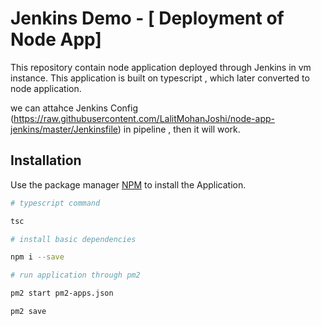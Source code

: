 # Jenkins Demo - [ Deployment of Node App]

This repository contain node application deployed through Jenkins in vm instance.
This application is built on typescript , which later converted to node application.

we can attahce Jenkins Config (https://raw.githubusercontent.com/LalitMohanJoshi/node-app-jenkins/master/Jenkinsfile) in pipeline , then it will work.

## Installation

Use the package manager [NPM](https://www.npmjs.com/) to install the Application.

```bash
# typescript command

tsc

# install basic dependencies

npm i --save

# run application through pm2

pm2 start pm2-apps.json

pm2 save
